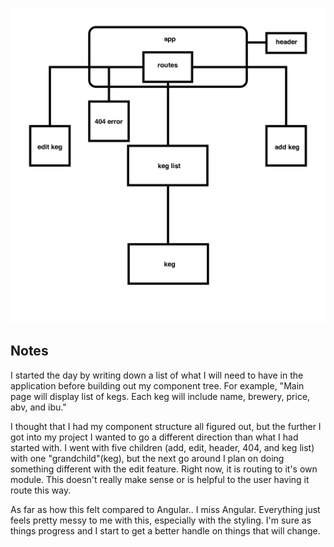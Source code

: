 ![ProjectTree](ProjectTree.svg)


## Notes

I started the day by writing down a list of what I will need to have in the application before building out my component tree. For example, "Main page will display list of kegs. Each keg will include name, brewery, price, abv, and ibu."

I thought that I had my component structure all figured out, but the further I got into my project I wanted to go a different direction than what I had started with. I went with five children (add, edit, header, 404, and keg list) with one "grandchild"(keg), but the next go around I plan on doing something different with the edit feature. Right now, it is routing to it's own module. This doesn't really make sense or is helpful to the user having it route this way.

As far as how this felt compared to Angular.. I miss Angular. Everything just feels pretty messy to me with this, especially with the styling. I'm sure as things progress and I start to get a better handle on things that will change. 
